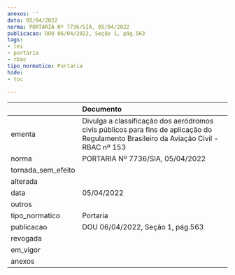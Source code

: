 ```yaml
---
anexos: ''
data: 05/04/2022
norma: PORTARIA Nº 7736/SIA, 05/04/2022
publicacao: DOU 06/04/2022, Seção 1, pág.563
tags:
- lei
- portaria
- rbac
tipo_normatico: Portaria
hide: 
- toc 
 
---
```


|                    | Documento                                                                                                                             |
|:-------------------|:--------------------------------------------------------------------------------------------------------------------------------------|
| ementa             | Divulga a classificação dos aeródromos civis públicos para fins de aplicação do Regulamento Brasileiro da Aviação Civil - RBAC nº 153 |
| norma              | PORTARIA Nº 7736/SIA, 05/04/2022                                                                                                      |
| tornada_sem_efeito |                                                                                                                                       |
| alterada           |                                                                                                                                       |
| data               | 05/04/2022                                                                                                                            |
| outros             |                                                                                                                                       |
| tipo_normatico     | Portaria                                                                                                                              |
| publicacao         | DOU 06/04/2022, Seção 1, pág.563                                                                                                      |
| revogada           |                                                                                                                                       |
| em_vigor           |                                                                                                                                       |
| anexos             |                                                                                                                                       |